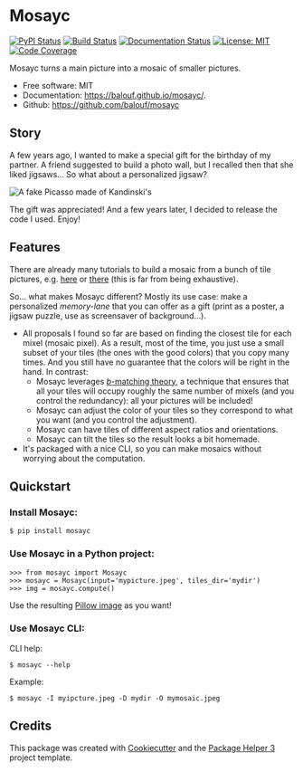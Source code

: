 # Mosayc


[![PyPI Status](https://img.shields.io/pypi/v/mosayc.svg)](https://pypi.python.org/pypi/mosayc)
[![Build Status](https://github.com/balouf/mosayc/actions/workflows/build.yml/badge.svg?branch=main)](https://github.com/balouf/mosayc/actions?query=workflow%3Abuild)
[![Documentation Status](https://github.com/balouf/mosayc/actions/workflows/docs.yml/badge.svg?branch=main)](https://github.com/balouf/mosayc/actions?query=workflow%3Adocs)
[![License: MIT](https://img.shields.io/badge/license-MIT-yellow.svg)](https://opensource.org/licenses/MIT)
[![Code Coverage](https://codecov.io/gh/balouf/mosayc/branch/main/graphs/badge.svg)](https://codecov.io/gh/balouf/mosayc/tree/main)


Mosayc turns a main picture into a mosaic of smaller pictures.


- Free software: MIT
- Documentation: <https://balouf.github.io/mosayc/>.
- Github: <https://github.com/balouf/mosayc>

## Story

A few years ago, I wanted to make a special gift for the birthday of my partner.
A friend suggested to build a photo wall, but I recalled then that she liked jigsaws...
So what about a personalized jigsaw?

![A fake Picasso made of Kandinski's](example.png)

The gift was appreciated! And a few years later, I decided to release the code I used. Enjoy!

## Features

There are already many tutorials to build a mosaic from a bunch of tile pictures, e.g. [here](https://medium.com/@aarongrove/creating-image-mosaics-with-python-8e4c25dd9bf9) or [there](https://pytutorial.com/python-image-mosaics-guide/) (this is far from being exhaustive).

So... what makes Mosayc different? Mostly its use case: make a personalized *memory-lane* that you can offer as a gift (print as a poster, a jigsaw puzzle, use as screensaver of background...).

- All proposals I found so far are based on finding the closest tile for each mixel (mosaic pixel). As a result, most of the time, you just use a small subset of your tiles (the ones with the good colors) that you copy many times. And you still have no guarantee that the colors will be right in the hand. In contrast:
  - Mosayc leverages [$b$-matching theory](https://learn2allocate.github.io/05_offline.pdf), a technique that ensures that all your tiles will occupy roughly the same number of mixels (and you control the redundancy): all your pictures will be included!
  - Mosayc can adjust the color of your tiles so they correspond to what you want (and you control the adjustment).
  - Mosayc can have tiles of different aspect ratios and orientations.
  - Mosayc can tilt the tiles so the result looks a bit homemade.
- It's packaged with a nice CLI, so you can make mosaics without worrying about the computation.

## Quickstart

### Install Mosayc:

```console
$ pip install mosayc
```

### Use Mosayc in a Python project:

```pycon
>>> from mosayc import Mosayc
>>> mosayc = Mosayc(input='mypicture.jpeg', tiles_dir='mydir')
>>> img = mosayc.compute()
```

Use the resulting [Pillow image](https://pillow.readthedocs.io/en/latest/index.html) as you want!

### Use Mosayc CLI:

CLI help:

```console
$ mosayc --help
```

Example:

```console
$ mosayc -I myipcture.jpeg -D mydir -O mymosaic.jpeg
```

## Credits

This package was created with [Cookiecutter][CC] and the [Package Helper 3][PH3] project template.

[CC]: <https://github.com/audreyr/cookiecutter>
[PH3]: <https://balouf.github.io/package-helper-3/>
